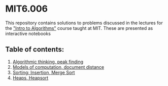 # MIT6.006
 This repository contains solutions to problems discussed in the lectures for the ["Intro to Algorithms"](https://www.youtube.com/playlist?list=PLUl4u3cNGP61Oq3tWYp6V_F-5jb5L2iHb) course taught at MIT. These are presented as interactive notebooks
 ## Table of contents:
 1. [Algorithmic thinking, peak finding](https://github.com/shamikbose/MIT6.006/tree/main/Lecture%201)
 2. [Models of computation, document distance](https://github.com/shamikbose/MIT6.006/tree/main/Lecture%202)
 3. [Sorting: Insertion, Merge Sort](https://github.com/shamikbose/MIT6.006/tree/main/Lecture%203)
 4. [Heaps, Heapsort](https://github.com/shamikbose/MIT6.006/tree/main/Lecture%204)
